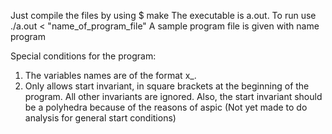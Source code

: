 Just compile the files by using 
$ make
The executable is a.out. To run use
./a.out < "name_of_program_file"
A sample program file is given with name program

Special conditions for the program:
1. The variables names are of the format x_<integer>.
2. Only allows start invariant, in square brackets at the beginning of the program. All other invariants are ignored. Also, the start invariant should be a polyhedra because of the reasons of aspic (Not yet made to do analysis for general start conditions)